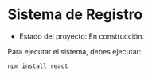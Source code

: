 <h1> Sistema de Registro</h1>

-  Estado del proyecto: En construcción.

Para ejecutar el sistema, debes ejecutar:

```npm install react```
